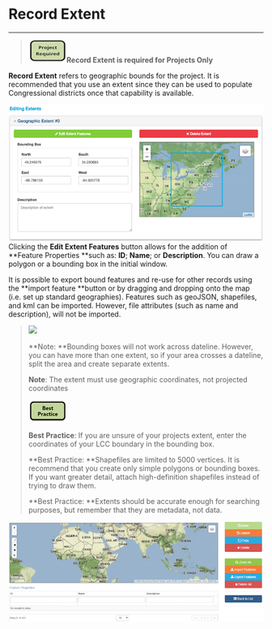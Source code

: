 # Record Extent

---

> ![](/assets/project_required_small.png)**Record Extent is required for Projects Only**

**Record Extent** refers to geographic bounds for the project. It is recommended that you use an extent since they can be used to populate Congressional districts once that capability is available.

![](/assets/extent_screenshot.png)Clicking the **Edit Extent Features** button allows for the addition of **Feature Properties **such as: **ID**; **Name**; or **Description**. You can draw a polygon or a bounding box in the initial window.

It is possible to export bound features and re-use for other records using the **import feature **button or by dragging and dropping onto the map \(i.e. set up standard geographies\). Features such as geoJSON, shapefiles, and kml can be imported. However, file attributes \(such as name and description\), will not be imported.

> ![](https://adiwg.gitbooks.io/mdeditor/content/assets/note_small.png)
>
> **Note: **Bounding boxes will not work across dateline. However, you can have more than one extent, so if your area crosses a dateline, split the area and create separate extents.
>
> **Note**: The extent must use geographic coordinates, not projected coordinates
>
> ![](/assets/best_practice_small.png)
>
> **Best Practice**: If you are unsure of your projects extent, enter the coordinates of your LCC boundary in the bounding box.
>
> **Best Practice: **Shapefiles are limited to 5000 vertices. It is recommend that you create only simple polygons or bounding boxes. If you want greater detail, attach high-definition shapefiles instead of trying to draw them.
>
> **Best Practice: **Extents should be accurate enough for searching purposes, but remember that they are metadata, not data.

![](/assets/edit_extent_page.png)

